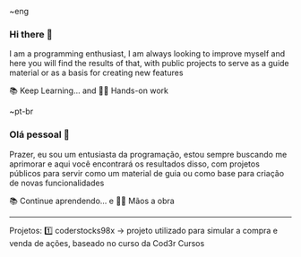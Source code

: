 ~eng
### Hi there 👋

I am a programming enthusiast, I am always looking to improve myself and here you will find the results of that, with public projects to serve as a guide material or as a basis for creating new features


📚 Keep Learning... and 👷‍♂️ Hands-on work

~pt-br
### Olá pessoal 👋
Prazer, eu sou um entusiasta da programação, estou sempre buscando me aprimorar e aqui você encontrará os resultados disso, com projetos públicos para servir como um material de guia ou como base para criação de novas funcionalidades

📚 Continue aprendendo... e 👷‍♂️ Mãos a obra

---
Projetos:
1️⃣ coderstocks98x -> projeto utilizado para simular a compra e venda de ações, baseado no curso da Cod3r Cursos
<!--
**mat98/mat98** is a ✨ _special_ ✨ repository because its `README.md` (this file) appears on your GitHub profile.

Here are some ideas to get you started:

- 🔭 I’m currently working on ...
- 🌱 I’m currently learning ...
- 👯 I’m looking to collaborate on ...
- 🤔 I’m looking for help with ...
- 💬 Ask me about ...
- 📫 How to reach me: ...
- 😄 Pronouns: ...
- ⚡ Fun fact: ...
-->
